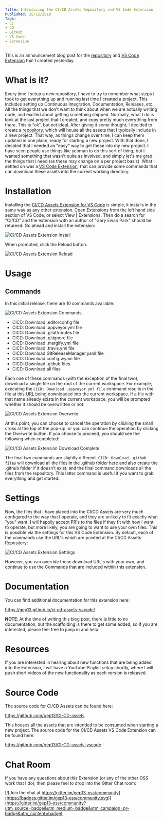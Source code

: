 ```yaml
---
Title: Introducing the CI/CD Assets Repository and VS Code Extension
Published: 28/12/2018
Tags:
- CI
- CD
- GitHub
- VS Code
- Extension
---
```


This is an announcement blog post for the [repository](https://github.com/gep13/CI-CD-assets) and [VS Code Extension](https://marketplace.visualstudio.com/items?itemName=gep13.ci-cd-assets-vscode) that I created yesterday.

# What is it?

Every time I setup a new repository, I have to try to remember what steps I took to get everything up and running last time I created a project.  This includes setting up Continuous Integration, Documentation, Releases, etc.  All the things that we don't want to think about when we are actually writing code, and excited about getting something shipped.  Normally, what I do is look at the last project that I created, and copy pretty much everything from there.  This is "ok", but not ideal.  After giving it some thought, I decided to create a [repository](https://github.com/gep13/CI-CD-assets), which will house all the assets that I typically include in a new project.  That way, as things change over time, I can keep them updated in one place, ready for starting a new project.  With that done, I decided that I needed an "easy" way to get these into my new project.  I have seen people use things like yeoman to do this sort of thing, but I wanted something that wasn't quite as involved, and simply let's me grab the things that I need (as these may change on a per project basis).  What I settled on was a [VS Code Extension](https://marketplace.visualstudio.com/items?itemName=gep13.ci-cd-assets-vscode), that can provide some commands that can download these assets into the current working directory.

# Installation

Installing the [CI/CD Assets Extension for VS Code](https://marketplace.visualstudio.com/items?itemName=gep13.ci-cd-assets-vscode) is simple, it installs in the same way as any other extension.  Open Extensions from the left hand side section of VS Code, or select View | Extensions.  Then do a search for "CI/CD" and the extension with an author of "Gary Ewan Park" should be returned.  Go ahead and install the extension:

![CI/CD Assets Extension Install](https://gep13wpstorage.blob.core.windows.net/gep13/2018/12/28/CI-CD-Assets-Extension-Install.png)

When prompted, click the Reload button.

![CI/CD Assets Extension Reload](https://gep13wpstorage.blob.core.windows.net/gep13/2018/12/28/CI-CD-Assets-Extension-Reload.png)

# Usage

## Commands

In this initial release, there are 10 commands available:

![CI/CD Assets Extension Commands](https://gep13wpstorage.blob.core.windows.net/gep13/2018/12/28/CI-CD-Assets-Extension-Commands.png)

* CICD: Download .editorconfig file
* CICD: Download .appveyor.yml file
* CICD: Download .gitattributes file
* CICD: Download .gitignore file
* CICD: Download .mergify.yml file
* CICD: Download .travis.yml file
* CICD: Download GitReleaseManager.yaml file
* CICD: Download config.wyam file
* CICD: Download .github files
* CICD: Download all files

Each one of these commands (with the exception of the final two), download a single file on the root of the current workspace.  For example, executing the `CICD: Download .appveyor.yml file` command results in the file at this [URL](https://github.com/gep13/CI-CD-assets/blob/master/.appveyor.yml) being downloaded into the current workspace.  If a file with that name already exists in the current workspace, you will be prompted whether it should be overwritten or not:

![CI/CD Assets Extension Overwrite](https://gep13wpstorage.blob.core.windows.net/gep13/2018/12/28/CI-CD-Assets-Extension-Overwrite.png)

At this point, you can choose to cancel the operation by clicking the small cross at the top of the pop-up, or you can continue the operation by clicking the Overwrite button.  If you choose to proceed, you should see the following when completed:

![CI/CD Assets Extension Download Complete](https://gep13wpstorage.blob.core.windows.net/gep13/2018/12/28/CI-CD-Assets-Extension-Download-Complete.png)

The final two commands are slightly different.  `CICD: Download .github files` will download all the files in the .github folder [here](https://github.com/gep13/CI-CD-assets/tree/master/.github) and also create the .github folder if it doesn't exist, and the final command downloads all the files from the repository.  This latter command is useful if you want to grab everything and get started.

# Settings

Now, the files that I have placed into the CI/CD Assets are very much configured to the way that I operate, and they are unlikely to fit exactly what "you" want.  I will happily accept PR's to the files if they fit with how I want to operate, but more likely, you are going to want to use your own files.  This is possible via the settings for this VS Code Extension.  By default, each of the commands use the URL's which are pointed at the CI/CD Assets Repository:

![CI/CD Assets Extension Settings](https://gep13wpstorage.blob.core.windows.net/gep13/2018/12/28/CI-CD-Assets-Extension-Settings.png)

However, you can override these download URL's with your own, and continue to use the Commands that are included within this extension.

# Documentation

You can find additional documentation for this extension here:

https://gep13.github.io/ci-cd-assets-vscode/

**NOTE**:  At the time of writing this blog post, there is little to no documentation, but the scaffolding is there to get some added, so if you are interested, please feel free to jump in and help.

# Resources

If you are interested in hearing about new functions that are being added into the Extension, I will have a YouTube Playlist setup shortly, where I will push short videos of the new functionality as each version is released.

# Source Code

The source code for CI/CD Assets can be found here:

https://github.com/gep13/CI-CD-assets

This houses all the assets that are intended to be consumed when starting a new project.  The source code for the CI/CD Assets VS Code Extension can be found here:

https://github.com/gep13/CI-CD-assets-vscode

# Chat Room

If you have any questions about this Extension (or any of the other OSS work that I do), then please feel to drop into the Gitter Chat room:

[![Join the chat at https://gitter.im/gep13-oss/community](https://badges.gitter.im/gep13-oss/community.svg)](https://gitter.im/gep13-oss/community?utm_source=badge&utm_medium=badge&utm_campaign=pr-badge&utm_content=badge)
